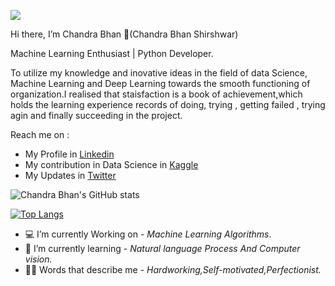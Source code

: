 ![](https://visitor-badge.laobi.icu/badge?page_id=chandrabhan1707.chandrabhan1707)

Hi there, I’m Chandra Bhan 👋(Chandra Bhan Shirshwar)

Machine Learning Enthusiast | Python Developer.

To utilize my knowledge and inovative ideas in the field of data Science, Machine Learning and Deep Learning towards the smooth functioning of organization.I realised that staisfaction is a book of achievement,which holds the learning experience records of doing, trying , getting failed , trying agin and finally succeeding in the project.

Reach me on :
  * My Profile in [Linkedin](https://www.linkedin.com/in/chandra-bhan-a50aa61b0/)
  * My contribution in Data Science in [Kaggle](https://www.kaggle.com/chandrabhanshirshwar)
  * My Updates in [Twitter](https://twitter.com/Chandra98539816)

![Chandra Bhan's GitHub stats](https://github-readme-stats.vercel.app/api?username=chandrabhan1707&show_icons=true&theme=cobalt)

[![Top Langs](https://github-readme-stats.vercel.app/api/top-langs/?username=chandrabhan1707&layout=compact&theme=cobalt)](https://github.com/chandrabhan1707/github-readme-stats)

- :computer: I’m currently Working on - _Machine Learning Algorithms_.
- :memo: I’m currently learning - _Natural language Process And Computer vision._
- :man_student: Words that describe me - _Hardworking,Self-motivated,Perfectionist._

<!---
chandrabhan1707/chandrabhan1707 is a ✨ special ✨ repository because its `README.md` (this file) appears on your GitHub profile.
You can click the Preview link to take a look at your changes.
--->
